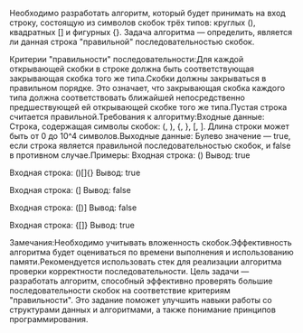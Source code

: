 Необходимо разработать алгоритм, который будет принимать на вход строку, состоящую из символов скобок трёх типов: круглых (), квадратных [] и фигурных {}. Задача алгоритма — определить, является ли данная строка "правильной" последовательностью скобок.

Критерии "правильности" последовательности:Для каждой открывающей скобки в строке должна быть соответствующая закрывающая скобка того же типа.Скобки должны закрываться в правильном порядке. Это означает, что закрывающая скобка каждого типа должна соответствовать ближайшей непосредственно предшествующей ей открывающей скобке того же типа.Пустая строка считается правильной.Требования к алгоритму:Входные данные: Строка, содержащая символы скобок: (, ), {, }, [, ]. Длина строки может быть от 0 до 10^4 символов.Выходные данные: Булево значение — true, если строка является правильной последовательностью скобок, и false в противном случае.Примеры:
Входная строка: () Вывод: true

Входная строка: ()[]{} Вывод: true

Входная строка: (] Вывод: false

Входная строка: ([)] Вывод: false

Входная строка: {[]} Вывод: true

Замечания:Необходимо учитывать вложенность скобок.Эффективность алгоритма будет оцениваться по времени выполнения и использованию памяти.Рекомендуется использовать стек для реализации алгоритма проверки корректности последовательности.
Цель задачи — разработать алгоритм, способный эффективно проверять большие последовательности скобок на соответствие критериям "правильности". Это задание поможет улучшить навыки работы со структурами данных и алгоритмами, а также понимание принципов программирования.
